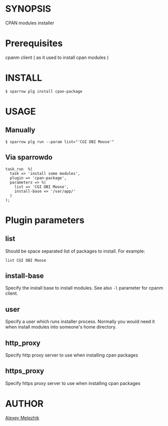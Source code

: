 # SYNOPSIS

CPAN modules installer


# Prerequisites

cpanm client ( as it used to install cpan modules )


# INSTALL

    $ sparrow plg install cpan-package


# USAGE

## Manually

    $ sparrow plg run --param list="'CGI DBI Moose'"

## Via sparrowdo

    task_run  %(
      task => 'install some modules',
      plugin => 'cpan-package',
      parameters => %( 
        list => 'CGI DBI Moose',
        install-base => '/var/app/'
      )
    );
    

# Plugin parameters

## list

Should be space separated list of packages to install. For example:

    list CGI DBI Moose

## install-base

Specify the install base to install modules. See also `-l` parameter for cpanm client.

## user

Specify a user which runs installer process. Normally you would need it when install modules
into someone's home directory.

## http_proxy

Specify http proxy server to use when installing cpan packages

## https_proxy

Specify https proxy server to use when installing cpan packages

# AUTHOR

[Alexey Melezhik](mailto:melezhik@gmail.com)


